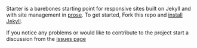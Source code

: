 Starter is a barebones starting point for responsive sites built on Jekyll and with
site management in [prose](http://prose.io). To get started, Fork this repo and [install Jekyll](http://jekyllrb.com/docs/installation).

If you notice any problems or would like to contribute to the project start a discussion from the [issues page](https://github.com/prose/starter/issues)
